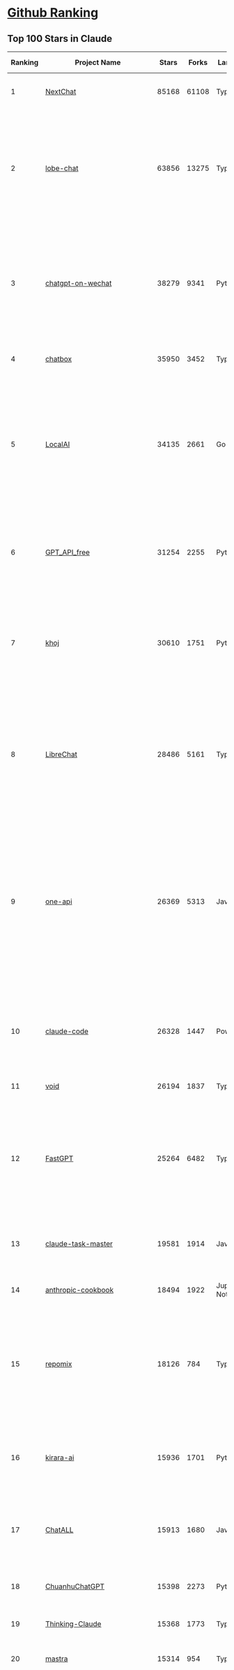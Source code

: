 [Github Ranking](../README.md)
==========

## Top 100 Stars in Claude

| Ranking | Project Name | Stars | Forks | Language | Open Issues | Description | Last Commit |
| ------- | ------------ | ----- | ----- | -------- | ----------- | ----------- | ----------- |
| 1 | [NextChat](https://github.com/ChatGPTNextWeb/NextChat) | 85168 | 61108 | TypeScript | 652 | ✨ Light and Fast AI Assistant. Support: Web \| iOS \| MacOS \| Android \|  Linux \| Windows | 2025-07-23T14:32:14Z |
| 2 | [lobe-chat](https://github.com/lobehub/lobe-chat) | 63856 | 13275 | TypeScript | 849 | 🤯 Lobe Chat - an open-source, modern design AI chat framework. Supports multiple AI providers (OpenAI / Claude 4 / Gemini / DeepSeek / Ollama / Qwen), Knowledge Base (file upload / RAG ), one click install MCP Marketplace and Artifacts / Thinking. One-click FREE deployment of your private AI Agent application. | 2025-07-28T02:38:09Z |
| 3 | [chatgpt-on-wechat](https://github.com/zhayujie/chatgpt-on-wechat) | 38279 | 9341 | Python | 300 | 基于大模型搭建的聊天机器人，同时支持 微信公众号、企业微信应用、飞书、钉钉 等接入，可选择ChatGPT/Claude/DeepSeek/文心一言/讯飞星火/通义千问/ Gemini/GLM-4/Kimi/LinkAI，能处理文本、语音和图片，访问操作系统和互联网，支持基于自有知识库进行定制企业智能客服。 | 2025-06-29T14:41:10Z |
| 4 | [chatbox](https://github.com/chatboxai/chatbox) | 35950 | 3452 | TypeScript | 781 | User-friendly Desktop Client App for AI Models/LLMs (GPT, Claude, Gemini, Ollama...) | 2025-07-28T01:21:56Z |
| 5 | [LocalAI](https://github.com/mudler/LocalAI) | 34135 | 2661 | Go | 417 | :robot: The free, Open Source alternative to OpenAI, Claude and others. Self-hosted and local-first. Drop-in replacement for OpenAI,  running on consumer-grade hardware. No GPU required. Runs gguf, transformers, diffusers and many more models architectures. Features: Generate Text, Audio, Video, Images, Voice Cloning, Distributed, P2P inference | 2025-07-27T21:08:32Z |
| 6 | [GPT_API_free](https://github.com/chatanywhere/GPT_API_free) | 31254 | 2255 | Python | 21 | Free ChatGPT&DeepSeek API Key，免费ChatGPT&DeepSeek API。免费接入DeepSeek API和GPT4 API，支持 gpt \| deepseek \| claude \| gemini \| grok 等排名靠前的常用大模型。 | 2025-07-18T15:32:32Z |
| 7 | [khoj](https://github.com/khoj-ai/khoj) | 30610 | 1751 | Python | 75 | Your AI second brain. Self-hostable. Get answers from the web or your docs. Build custom agents, schedule automations, do deep research. Turn any online or local LLM into your personal, autonomous AI (gpt, claude, gemini, llama, qwen, mistral). Get started - free. | 2025-07-26T17:59:10Z |
| 8 | [LibreChat](https://github.com/danny-avila/LibreChat) | 28486 | 5161 | TypeScript | 162 | Enhanced ChatGPT Clone: Features Agents, DeepSeek, Anthropic, AWS, OpenAI, Responses API, Azure, Groq, o1, GPT-4o, Mistral, OpenRouter, Vertex AI, Gemini, Artifacts, AI model switching, message search, Code Interpreter, langchain, DALL-E-3, OpenAPI Actions, Functions, Secure Multi-User Auth, Presets, open-source for self-hosting. Active project. | 2025-07-27T23:53:10Z |
| 9 | [one-api](https://github.com/songquanpeng/one-api) | 26369 | 5313 | JavaScript | 867 | LLM API 管理 & 分发系统，支持 OpenAI、Azure、Anthropic Claude、Google Gemini、DeepSeek、字节豆包、ChatGLM、文心一言、讯飞星火、通义千问、360 智脑、腾讯混元等主流模型，统一 API 适配，可用于 key 管理与二次分发。单可执行文件，提供 Docker 镜像，一键部署，开箱即用。LLM API management & key redistribution system, unifying multiple providers under a single API. Single binary, Docker-ready, with an English UI. | 2025-07-18T18:11:50Z |
| 10 | [claude-code](https://github.com/anthropics/claude-code) | 26328 | 1447 | PowerShell | 2499 | Claude Code is an agentic coding tool that lives in your terminal, understands your codebase, and helps you code faster by executing routine tasks, explaining complex code, and handling git workflows - all through natural language commands. | 2025-07-25T21:06:46Z |
| 11 | [void](https://github.com/voideditor/void) | 26194 | 1837 | TypeScript | 241 | None | 2025-07-22T08:53:37Z |
| 12 | [FastGPT](https://github.com/labring/FastGPT) | 25264 | 6482 | TypeScript | 583 | FastGPT is a knowledge-based platform built on the LLMs, offers a comprehensive suite of out-of-the-box capabilities such as data processing, RAG retrieval, and visual AI workflow orchestration, letting you easily develop and deploy complex question-answering systems without the need for extensive setup or configuration. | 2025-07-27T04:42:13Z |
| 13 | [claude-task-master](https://github.com/eyaltoledano/claude-task-master) | 19581 | 1914 | JavaScript | 109 | An AI-powered task-management system you can drop into Cursor, Lovable, Windsurf, Roo, and others. | 2025-07-26T13:26:45Z |
| 14 | [anthropic-cookbook](https://github.com/anthropics/anthropic-cookbook) | 18494 | 1922 | Jupyter Notebook | 37 | A collection of notebooks/recipes showcasing some fun and effective ways of using Claude. | 2025-06-24T18:37:57Z |
| 15 | [repomix](https://github.com/yamadashy/repomix) | 18126 | 784 | TypeScript | 95 | 📦 Repomix is a powerful tool that packs your entire repository into a single, AI-friendly file. Perfect for when you need to feed your codebase to Large Language Models (LLMs) or other AI tools like Claude, ChatGPT, DeepSeek, Perplexity, Gemini, Gemma, Llama, Grok, and more. | 2025-07-28T03:30:16Z |
| 16 | [kirara-ai](https://github.com/lss233/kirara-ai) | 15936 | 1701 | Python | 13 | 🤖 可 DIY 的 多模态 AI 聊天机器人 \| 🚀 快速接入 微信、 QQ、Telegram、等聊天平台 \| 🦈支持DeepSeek、Grok、Claude、Ollama、Gemini、OpenAI \| 工作流系统、网页搜索、AI画图、人设调教、虚拟女仆、语音对话 \|  | 2025-06-28T19:24:48Z |
| 17 | [ChatALL](https://github.com/ai-shifu/ChatALL) | 15913 | 1680 | JavaScript | 227 |  Concurrently chat with ChatGPT, Bing Chat, Bard, Alpaca, Vicuna, Claude, ChatGLM, MOSS, 讯飞星火, 文心一言 and more, discover the best answers | 2025-07-18T06:06:56Z |
| 18 | [ChuanhuChatGPT](https://github.com/GaiZhenbiao/ChuanhuChatGPT) | 15398 | 2273 | Python | 122 | GUI for ChatGPT API and many LLMs. Supports agents, file-based QA, GPT finetuning and query with web search. All with a neat UI. | 2025-03-13T09:36:38Z |
| 19 | [Thinking-Claude](https://github.com/richards199999/Thinking-Claude) | 15368 | 1773 | TypeScript | 0 | Let your Claude able to think | 2025-03-10T04:02:46Z |
| 20 | [mastra](https://github.com/mastra-ai/mastra) | 15314 | 954 | TypeScript | 197 | The TypeScript AI agent framework. ⚡ Assistants, RAG, observability. Supports any LLM: GPT-4, Claude, Gemini, Llama. | 2025-07-27T18:12:08Z |
| 21 | [LangBot](https://github.com/langbot-app/LangBot) | 12717 | 993 | Python | 103 | 🤩 Easy-to-use global IM bot platform designed for the LLM era / 简单易用的大模型即时通信机器人开发平台 ⚡️ Bots for QQ / QQ频道 / Discord / WeChat（微信）/ Telegram / 飞书 / 钉钉 / Slack 🧩 Integrated with ChatGPT、DeepSeek、Dify、n8n、Claude、Google Gemini、xAI、PPIO、Ollama、阿里云百炼、SiliconFlow、Qwen、Moonshot(Kimi K2)、SillyTraven、MCP、WeClone etc. LLM & Agent & RAG | 2025-07-26T14:23:37Z |
| 22 | [awesome-chatgpt-zh](https://github.com/EmbraceAGI/awesome-chatgpt-zh) | 11246 | 928 | Python | 0 | ChatGPT 中文指南🔥，ChatGPT 中文调教指南，指令指南，应用开发指南，精选资源清单，更好的使用 chatGPT 让你的生产力 up up up! 🚀 | 2024-11-05T10:24:21Z |
| 23 | [SuperClaude_Framework](https://github.com/SuperClaude-Org/SuperClaude_Framework) | 11185 | 991 | Python | 23 | A configuration framework that enhances Claude Code with specialized commands, cognitive personas, and development methodologies. | 2025-07-26T07:43:43Z |
| 24 | [claude-engineer](https://github.com/Doriandarko/claude-engineer) | 11094 | 1169 | Python | 12 | Claude Engineer is an interactive command-line interface (CLI) that leverages the power of Anthropic's Claude-3.5-Sonnet model to assist with software development tasks.This framework enables Claude to generate and manage its own tools, continuously expanding its capabilities through conversation. Available both as a CLI and a modern web interface | 2024-12-12T22:08:15Z |
| 25 | [claudia](https://github.com/getAsterisk/claudia) | 9960 | 791 | TypeScript | 133 | A powerful GUI app and Toolkit for Claude Code - Create custom agents, manage interactive Claude Code sessions, run secure background agents, and more. | 2025-07-22T15:47:14Z |
| 26 | [opencode](https://github.com/opencode-ai/opencode) | 9030 | 685 | Go | 113 | A powerful AI coding agent. Built for the terminal. | 2025-07-01T09:52:20Z |
| 27 | [new-api](https://github.com/QuantumNous/new-api) | 9003 | 1741 | Go | 267 | AI模型接口管理与分发系统，支持将多种大模型转为统一格式调用，支持OpenAI、Claude等格式，可供个人或者企业内部管理与分发渠道使用，本项目基于One API二次开发。🍥 The next-generation LLM gateway and AI asset management system supports multiple languages. | 2025-07-27T17:33:54Z |
| 28 | [coai](https://github.com/coaidev/coai) | 8486 | 1135 | TypeScript | 23 | 🚀 Next Generation AI One-Stop Internationalization Solution. 🚀 下一代 AI 一站式 B/C 端解决方案，支持 OpenAI，Midjourney，Claude，讯飞星火，Stable Diffusion，DALL·E，ChatGLM，通义千问，腾讯混元，360 智脑，百川 AI，火山方舟，新必应，Gemini，Moonshot 等模型，支持对话分享，自定义预设，云端同步，模型市场，支持弹性计费和订阅计划模式，支持图片解析，支持联网搜索，支持模型缓存，丰富美观的后台管理与仪表盘数据统计。 | 2025-07-05T08:57:15Z |
| 29 | [BlackFriday-GPTs-Prompts](https://github.com/friuns2/BlackFriday-GPTs-Prompts) | 8321 | 1237 | None | 106 | List of free GPTs that doesn't require plus subscription  | 2024-11-08T11:03:14Z |
| 30 | [CL4R1T4S](https://github.com/elder-plinius/CL4R1T4S) | 8259 | 1752 | None | 16 | AI SYSTEMS TRANSPARENCY FOR ALL! - LEAKED SYSTEM PROMPTS FOR CHATGPT, GEMINI, GROK, CLAUDE, PERPLEXITY, CURSOR, WINDSURF, DEVIN, REPLIT, AND MORE! | 2025-07-13T15:35:45Z |
| 31 | [system_prompts_leaks](https://github.com/asgeirtj/system_prompts_leaks) | 7969 | 1798 | JavaScript | 1 | Collection of extracted System Prompts from popular chatbots like ChatGPT, Claude & Gemini | 2025-07-25T12:53:13Z |
| 32 | [claude-code-router](https://github.com/musistudio/claude-code-router) | 7806 | 586 | TypeScript | 187 | Use Claude Code as the foundation for coding infrastructure, allowing you to decide how to interact with the model while enjoying updates from Anthropic. | 2025-07-28T01:18:13Z |
| 33 | [Noi](https://github.com/lencx/Noi) | 7788 | 594 | JavaScript | 164 | 🚀 Power Your World with AI - Explore, Extend, Empower. | 2025-05-01T02:21:25Z |
| 34 | [promptfoo](https://github.com/promptfoo/promptfoo) | 7735 | 622 | TypeScript | 179 | Test your prompts, agents, and RAGs. AI Red teaming, pentesting, and vulnerability scanning for LLMs. Compare performance of GPT, Claude, Gemini, Llama, and more. Simple declarative configs with command line and CI/CD integration. | 2025-07-28T01:47:32Z |
| 35 | [Upsonic](https://github.com/Upsonic/Upsonic) | 7616 | 716 | Python | 52 | The most reliable AI agent framework that supports MCP. | 2025-07-26T21:01:23Z |
| 36 | [aichat](https://github.com/sigoden/aichat) | 7501 | 492 | Rust | 1 | All-in-one LLM CLI tool featuring Shell Assistant, Chat-REPL, RAG, AI Tools & Agents, with access to OpenAI, Claude, Gemini, Ollama, Groq, and more. | 2025-07-20T23:23:46Z |
| 37 | [analysis_claude_code](https://github.com/shareAI-lab/analysis_claude_code) | 7310 | 1738 | JavaScript | 0 | 本仓库包含对 Claude Code v1.0.33 进行逆向工程的完整研究和分析资料。包括对混淆源代码的深度技术分析、系统架构文档，以及重构 Claude      Code agent 系统的实现蓝图。主要发现包括实时 Steering 机制、多 Agent      架构、智能上下文管理和工具执行管道。该项目为理解现代 AI agent 系统设计和实现提供技术参考。 | 2025-07-19T13:16:33Z |
| 38 | [context-engineering-intro](https://github.com/coleam00/context-engineering-intro) | 7306 | 1471 | Python | 12 | Context engineering is the new vibe coding - it's the way to actually make AI coding assistants work. Claude Code is the best for this so that's what this repo is centered around, but you can apply this strategy with any AI coding assistant! | 2025-07-21T16:28:55Z |
| 39 | [awesome-claude-code](https://github.com/hesreallyhim/awesome-claude-code) | 7133 | 356 | Python | 7 | A curated list of awesome commands, files, and workflows for Claude Code | 2025-07-26T17:19:26Z |
| 40 | [opencommit](https://github.com/di-sukharev/opencommit) | 6792 | 370 | JavaScript | 158 | top #1 and most feature rich GPT wrapper for git — generate commit messages with an LLM in 1 sec — works best with Claude or GPT, supports local models too | 2025-07-23T14:12:44Z |
| 41 | [fastapi_mcp](https://github.com/tadata-org/fastapi_mcp) | 6731 | 556 | Python | 64 | Expose your FastAPI endpoints as Model Context Protocol (MCP) tools, with Auth! | 2025-07-27T17:13:30Z |
| 42 | [deep-searcher](https://github.com/zilliztech/deep-searcher) | 6677 | 657 | Python | 38 | Open Source Deep Research Alternative to Reason and Search on Private Data. Written in Python. | 2025-07-10T12:40:41Z |
| 43 | [llamacoder](https://github.com/Nutlope/llamacoder) | 6335 | 1503 | TypeScript | 45 | Open source Claude Artifacts – built with Llama 3.1 405B | 2025-07-25T03:30:07Z |
| 44 | [code2prompt](https://github.com/mufeedvh/code2prompt) | 6114 | 339 | MDX | 13 | A CLI tool to convert your codebase into a single LLM prompt with source tree, prompt templating, and token counting. | 2025-07-21T21:36:07Z |
| 45 | [opencompass](https://github.com/open-compass/opencompass) | 5747 | 630 | Python | 323 | OpenCompass is an LLM evaluation platform, supporting a wide range of models (Llama3, Mistral, InternLM2,GPT-4,LLaMa2, Qwen,GLM, Claude, etc) over 100+ datasets. | 2025-07-22T14:13:11Z |
| 46 | [kilocode](https://github.com/Kilo-Org/kilocode) | 5716 | 487 | TypeScript | 147 | Open Source AI coding assistant for planning, building, and fixing code. We're a superset of Roo, Cline, and our own features. Follow us: kilocode.ai/social | 2025-07-27T19:56:04Z |
| 47 | [fragments](https://github.com/e2b-dev/fragments) | 5665 | 768 | TypeScript | 7 | Open-source Next.js template for building apps that are fully generated by AI. By E2B. | 2025-07-23T14:44:58Z |
| 48 | [ccusage](https://github.com/ryoppippi/ccusage) | 5328 | 161 | TypeScript | 27 | A CLI tool for analyzing Claude Code usage from local JSONL files. | 2025-07-28T04:11:37Z |
| 49 | [zen-mcp-server](https://github.com/BeehiveInnovations/zen-mcp-server) | 5300 | 472 | Python | 53 | The power of Claude Code + [Gemini / OpenAI / Grok / OpenRouter / Ollama / Custom Model / All Of The Above] working as one. | 2025-06-30T09:51:14Z |
| 50 | [deepclaude](https://github.com/getAsterisk/deepclaude) | 5286 | 434 | Rust | 48 | A high-performance LLM inference API and Chat UI that integrates DeepSeek R1's CoT reasoning traces with Anthropic Claude models. | 2025-05-21T11:58:16Z |
| 51 | [codecompanion.nvim](https://github.com/olimorris/codecompanion.nvim) | 4629 | 278 | Lua | 0 | ✨ AI-powered coding, seamlessly in Neovim | 2025-07-27T22:16:01Z |
| 52 | [chinese-llm-benchmark](https://github.com/jeinlee1991/chinese-llm-benchmark) | 4568 | 187 | None | 28 | ReLE中文大模型能力评测（持续更新）：目前已囊括257个大模型，覆盖chatgpt、gpt-4.1、o4-mini、谷歌gemini-2.5、Claude、智谱GLM-Z1、文心一言、qwen-max、百川、讯飞星火、商汤senseChat、minimax等商用模型， 以及DeepSeek-R1-0528、qwq-32b、deepseek-v3、qwen3、llama4、phi-4、glm4、gemma3、mistral、书生internLM2.5等开源大模型。不仅提供排行榜，也提供规模超200万的大模型缺陷库！方便广大社区研究分析、改进大模型。 | 2025-07-26T05:07:43Z |
| 53 | [claude-coder](https://github.com/kodu-ai/claude-coder) | 4500 | 177 | TypeScript | 29 | Kodu is an autonomous coding agent that lives in your IDE. It is a VSCode extension that can help you build your dream project step by step by leveraging the latest technologies in automated coding agents  | 2025-04-30T10:21:02Z |
| 54 | [mcp-playwright](https://github.com/executeautomation/mcp-playwright) | 4440 | 367 | TypeScript | 29 | Playwright Model Context Protocol Server - Tool to automate Browsers and APIs in Claude Desktop, Cline, Cursor IDE and More 🔌 | 2025-06-20T21:28:21Z |
| 55 | [free-llm-api-resources](https://github.com/cheahjs/free-llm-api-resources) | 4347 | 380 | Python | 5 | A list of free LLM inference resources accessible via API. | 2025-07-26T02:23:39Z |
| 56 | [GodMode](https://github.com/smol-ai/GodMode) | 4302 | 348 | TypeScript | 50 | AI Chat Browser: Fast, Full webapp access to ChatGPT / Claude / Bard / Bing / Llama2! I use this 20 times a day. | 2024-07-29T00:31:03Z |
| 57 | [n8n-mcp](https://github.com/czlonkowski/n8n-mcp) | 4286 | 808 | TypeScript | 30 | A MCP for Claude Desktop / Claude Code / Windsurf / Cursor to build n8n workflows for you  | 2025-07-23T17:20:04Z |
| 58 | [maestro](https://github.com/Doriandarko/maestro) | 4256 | 657 | Python | 32 | A framework for Claude Opus to intelligently orchestrate subagents. | 2024-07-01T06:49:15Z |
| 59 | [mcp-chrome](https://github.com/hangwin/mcp-chrome) | 4109 | 319 | TypeScript | 45 | Chrome MCP Server is a Chrome extension-based Model Context Protocol (MCP) server that exposes your Chrome browser functionality to AI assistants like Claude, enabling complex browser automation, content analysis, and semantic search. | 2025-07-22T15:47:25Z |
| 60 | [bot-on-anything](https://github.com/zhayujie/bot-on-anything) | 4101 | 926 | Python | 263 | A large model-based chatbot builder that can quickly integrate AI models (including ChatGPT, Claude, Gemini) into various software applications (such as Telegram, Gmail, Slack, and websites). | 2025-01-03T14:13:51Z |
| 61 | [DesktopCommanderMCP](https://github.com/wonderwhy-er/DesktopCommanderMCP) | 4028 | 444 | JavaScript | 49 | This is MCP server for Claude that gives it terminal control, file system search and diff file editing capabilities | 2025-07-23T19:56:19Z |
| 62 | [forge](https://github.com/antinomyhq/forge) | 3965 | 1206 | Rust | 61 | AI enabled pair programmer for Claude, GPT, O Series, Grok, Deepseek, Gemini and 300+ models | 2025-07-28T00:47:04Z |
| 63 | [firecrawl-mcp-server](https://github.com/mendableai/firecrawl-mcp-server) | 3954 | 383 | JavaScript | 31 | 🔥 Official Firecrawl MCP Server - Adds powerful web scraping to Cursor, Claude and any other LLM clients. | 2025-07-24T15:32:50Z |
| 64 | [claude-flow](https://github.com/ruvnet/claude-flow) | 3945 | 532 | TypeScript | 91 | Claude-Flow v2.0.0 Alpha represents a revolutionary leap in AI-powered development orchestration. Built from the ground up with enterprise-grade architecture, advanced swarm intelligence, and seamless Claude Code integration. | 2025-07-25T22:12:02Z |
| 65 | [obsidian-smart-connections](https://github.com/brianpetro/obsidian-smart-connections) | 3934 | 230 | JavaScript | 383 | Chat with your notes & see links to related content with AI embeddings. Use local models or 100+ via APIs like Claude, Gemini, ChatGPT & Llama 3 | 2025-07-25T20:16:43Z |
| 66 | [casibase](https://github.com/casibase/casibase) | 3888 | 457 | Go | 42 | ⚡️AI Cloud OS: Open-source enterprise-level AI knowledge base and MCP (model-context-protocol)/A2A (agent-to-agent) management platform with admin UI, user management and Single-Sign-On⚡️, supports ChatGPT, Claude, Llama, Ollama, HuggingFace, etc., chat bot demo: https://ai.casibase.com, admin UI demo: https://ai-admin.casibase.com | 2025-07-28T01:08:20Z |
| 67 | [deepchat](https://github.com/ThinkInAIXYZ/deepchat) | 3733 | 473 | TypeScript | 62 | 🐬DeepChat - A smart assistant that connects powerful AI to your personal world | 2025-07-28T03:04:32Z |
| 68 | [every-chatgpt-gui](https://github.com/billmei/every-chatgpt-gui) | 3670 | 256 | None | 4 | Every front-end GUI client for ChatGPT, Claude, and other LLMs | 2025-07-01T01:16:17Z |
| 69 | [claude-squad](https://github.com/smtg-ai/claude-squad) | 3666 | 241 | Go | 42 | Manage multiple AI terminal agents like Claude Code, Aider, Codex, OpenCode, and Amp. | 2025-07-23T18:16:44Z |
| 70 | [git-mcp](https://github.com/idosal/git-mcp) | 3576 | 251 | TypeScript | 27 | Put an end to code hallucinations! GitMCP is a free, open-source, remote MCP server for any GitHub project | 2025-07-23T14:40:34Z |
| 71 | [Awesome-MCP-ZH](https://github.com/yzfly/Awesome-MCP-ZH) | 3474 | 204 | None | 0 | MCP 资源精选， MCP指南，Claude MCP，MCP Servers, MCP Clients | 2025-06-29T13:28:11Z |
| 72 | [Claude-Code-Usage-Monitor](https://github.com/Maciek-roboblog/Claude-Code-Usage-Monitor) | 3452 | 160 | Python | 28 | Real-time Claude Code usage monitor with predictions and warnings | 2025-07-26T08:28:29Z |
| 73 | [agent-rules](https://github.com/steipete/agent-rules) | 3351 | 254 | Shell | 6 | Rules and Knowledge to work better with agents such as Claude Code or Cursor | 2025-06-25T10:15:57Z |
| 74 | [mcp](https://github.com/BrowserMCP/mcp) | 3345 | 225 | TypeScript | 60 | Browser MCP is a Model Context Provider (MCP) server that allows AI applications to control your browser | 2025-04-24T21:49:44Z |
| 75 | [awesome-ai-system-prompts](https://github.com/dontriskit/awesome-ai-system-prompts) | 3282 | 545 | TypeScript | 2 | 🧠 Curated collection of system prompts for top AI tools. Perfect for AI agent builders and prompt engineers. Incuding: ChatGPT, Claude, Perplexity, Manus, Claude-Code, Loveable, v0, Grok, same new, windsurf, notion, and MetaAI.  | 2025-07-26T23:24:31Z |
| 76 | [AChat](https://github.com/AprilNEA/AChat) | 3269 | 1211 | TypeScript | 22 | 🌊 AChat - An open-source/self-hosted/local-first AI platform, designed for enterprises and teams, perfectly combining powerful local processing capabilities with seamless remote synchronization. | 2025-07-17T09:09:21Z |
| 77 | [Awesome-ChatGPT-prompts-ZH_CN](https://github.com/L1Xu4n/Awesome-ChatGPT-prompts-ZH_CN) | 3079 | 167 | None | 12 | 如何将ChatGPT调教成一只猫娘 | 2023-07-18T15:57:44Z |
| 78 | [awesome-claude-prompts](https://github.com/langgptai/awesome-claude-prompts) | 3012 | 302 | None | 0 | This repo includes Claude prompt curation to use Claude better. | 2025-03-01T00:29:09Z |
| 79 | [VLMEvalKit](https://github.com/open-compass/VLMEvalKit) | 2796 | 455 | Python | 139 | Open-source evaluation toolkit of large multi-modality models (LMMs), support 220+ LMMs, 80+ benchmarks | 2025-07-27T09:01:44Z |
| 80 | [DeepClaude](https://github.com/ErlichLiu/DeepClaude) | 2716 | 505 | Python | 22 | Unleash Next-Level AI! 🚀  💻 Code Generation: DeepSeek r1 + Claude 3.7 Sonnet - Unparalleled Performance! 📝 Content Creation: DeepSeek r1 + Gemini 2.5 Pro - Superior Quality! 🔌 OpenAI-Compatible. 🌊 Streaming & Non-Streaming Support.  ✨ Experience the Future of AI – Today! Click to Try Now! ✨ | 2025-07-16T09:08:40Z |
| 81 | [aide](https://github.com/nicepkg/aide) | 2637 | 193 | TypeScript | 34 | Conquer Any Code in VSCode: One-Click Comments, Conversions, UI-to-Code, and AI Batch Processing of Files! 在 VSCode 中征服任何代码：一键注释、转换、UI 图生成代码、AI 批量处理文件！💪 | 2025-05-06T02:52:46Z |
| 82 | [unity-mcp](https://github.com/justinpbarnett/unity-mcp) | 2614 | 361 | C# | 44 | A Unity MCP server that allows MCP clients like Claude Desktop or Cursor to perform Unity Editor actions. | 2025-07-28T04:07:49Z |
| 83 | [ruby_llm](https://github.com/crmne/ruby_llm) | 2614 | 193 | Ruby | 36 | Stop juggling AI SDKs! RubyLLM offers one delightful Ruby interface for OpenAI, Anthropic, Gemini, Bedrock, OpenRouter, DeepSeek, Ollama & compatible APIs. Chat, Vision, Audio, PDF, Images, Embeddings, Tools, Streaming & Rails integration. | 2025-07-24T14:30:41Z |
| 84 | [poe-api](https://github.com/ading2210/poe-api) | 2509 | 316 | Python | 39 | [UNMAINTAINED] A reverse engineered Python API wrapper for Quora's Poe, which provides free access to ChatGPT, GPT-4, and Claude. | 2023-09-18T04:56:52Z |
| 85 | [claudecodeui](https://github.com/siteboon/claudecodeui) | 2434 | 293 | JavaScript | 32 | Use Claude Code on mobile and web with Claude Code UI. Claude Code UI free open source webui/GUI that helps you manage your Claude Code session and projects remotely | 2025-07-23T13:39:26Z |
| 86 | [gpt-load](https://github.com/tbphp/gpt-load) | 2407 | 117 | Go | 1 | 智能密钥轮询的多渠道 AI 代理。 Multi-channel AI proxy with intelligent key rotation. | 2025-07-28T01:04:08Z |
| 87 | [griptape](https://github.com/griptape-ai/griptape) | 2354 | 196 | Python | 65 | Modular Python framework for AI agents and workflows with chain-of-thought reasoning, tools, and memory.  | 2025-07-25T21:03:53Z |
| 88 | [elia](https://github.com/darrenburns/elia) | 2236 | 136 | Python | 13 | A snappy, keyboard-centric terminal user interface for interacting with large language models. Chat with ChatGPT, Claude, Llama 3, Phi 3, Mistral, Gemma and more. | 2024-10-10T19:12:52Z |
| 89 | [claude-code-action](https://github.com/anthropics/claude-code-action) | 2182 | 969 | TypeScript | 91 | None | 2025-07-27T00:30:46Z |
| 90 | [papersgpt-for-zotero](https://github.com/papersgpt/papersgpt-for-zotero) | 1797 | 56 | JavaScript | 43 | Chat Multiple PDFs in Zotero AI with Gemini, Grok 4, DeepSeek, GPT, ChatGPT, Claude, OpenRouter, Gemma 3, Qwen 3 | 2025-07-10T17:02:38Z |
| 91 | [DevDocs](https://github.com/cyberagiinc/DevDocs) | 1790 | 163 | TypeScript | 9 | Completely free, private, UI based Tech Documentation MCP server. Designed for coders and software developers in mind. Easily integrate into Cursor, Windsurf, Cline, Roo Code, Claude Desktop App  | 2025-06-12T12:30:58Z |
| 92 | [dialoqbase](https://github.com/n4ze3m/dialoqbase) | 1771 | 280 | TypeScript | 40 | Create chatbots with ease | 2024-10-15T14:24:20Z |
| 93 | [tokencost](https://github.com/AgentOps-AI/tokencost) | 1753 | 87 | Python | 11 | Easy token price estimates for 400+ LLMs. TokenOps. | 2025-07-28T00:03:11Z |
| 94 | [ax](https://github.com/ax-llm/ax) | 1708 | 120 | TypeScript | 8 | The pretty much "official" DSPy framework for Typescript | 2025-07-26T01:38:48Z |
| 95 | [prism](https://github.com/prism-php/prism) | 1700 | 152 | PHP | 17 | A unified interface for working with LLMs in Laravel | 2025-07-27T15:51:20Z |
| 96 | [GalTransl](https://github.com/GalTransl/GalTransl) | 1655 | 112 | Python | 26 | 支持GPT-4/Claude/Deepseek/Sakura等大语言模型的Galgame自动化翻译解决方案  Automated translation solution for visual novels supporting GPT-4/Claude/Deepseek/Sakura | 2025-07-24T09:03:40Z |
| 97 | [claude-code-proxy](https://github.com/1rgs/claude-code-proxy) | 1628 | 237 | Python | 23 | Run Claude Code on OpenAI models | 2025-04-14T18:03:57Z |
| 98 | [Thinking_in_Java_MindMapping](https://github.com/LjyYano/Thinking_in_Java_MindMapping) | 1611 | 462 | None | 0 | 编程笔记、观影指南、读书笔记、生活感悟、Switch 游戏 | 2025-05-23T10:35:23Z |
| 99 | [llm-ui](https://github.com/richardgill/llm-ui) | 1542 | 76 | TypeScript | 10 | The React library for LLMs | 2025-07-02T12:52:26Z |
| 100 | [codemcp](https://github.com/ezyang/codemcp) | 1504 | 122 | Python | 38 | Coding assistant MCP for Claude Desktop | 2025-06-04T01:38:34Z |

